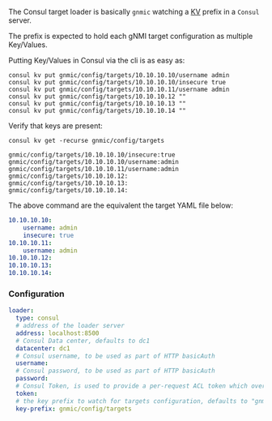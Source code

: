 The Consul target loader is basically `gnmic` watching a [KV](https://www.consul.io/docs/dynamic-app-config/kv) prefix in a `Consul` server.

The prefix is expected to hold each gNMI target configuration as multiple Key/Values.

Putting Key/Values in Consul via the cli is as easy as:

```shell
consul kv put gnmic/config/targets/10.10.10.10/username admin
consul kv put gnmic/config/targets/10.10.10.10/insecure true
consul kv put gnmic/config/targets/10.10.10.11/username admin
consul kv put gnmic/config/targets/10.10.10.12 ""
consul kv put gnmic/config/targets/10.10.10.13 ""
consul kv put gnmic/config/targets/10.10.10.14 ""
```

Verify that keys are present:

```shell
consul kv get -recurse gnmic/config/targets
```

```text
gnmic/config/targets/10.10.10.10/insecure:true
gnmic/config/targets/10.10.10.10/username:admin
gnmic/config/targets/10.10.10.11/username:admin
gnmic/config/targets/10.10.10.12:
gnmic/config/targets/10.10.10.13:
gnmic/config/targets/10.10.10.14:
```

The above command are the equivalent the target YAML file below:

```yaml
10.10.10.10:
    username: admin
    insecure: true
10.10.10.11:
    username: admin
10.10.10.12:
10.10.10.13:
10.10.10.14:
```

### Configuration

```yaml
loader:
  type: consul
  # address of the loader server
  address: localhost:8500
  # Consul Data center, defaults to dc1
  datacenter: dc1
  # Consul username, to be used as part of HTTP basicAuth
  username:
  # Consul password, to be used as part of HTTP basicAuth
  password:
  # Consul Token, is used to provide a per-request ACL token which overrides the agent's default token
  token:
  # the key prefix to watch for targets configuration, defaults to "gnmic/config/targets"
  key-prefix: gnmic/config/targets
```
